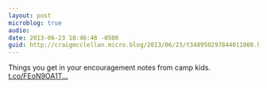 ```yaml
---
layout: post
microblog: true
audio: 
date: 2013-06-23 18:46:48 -0500
guid: http://craigmcclellan.micro.blog/2013/06/23/t348950297844011008.html
---
```

Things you get in your encouragement notes from camp kids. [t.co/FEoN9OA1T...](http://t.co/FEoN9OA1Tq)
